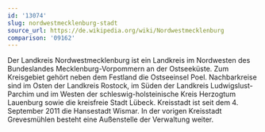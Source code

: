 ```yaml
---
id: '13074'
slug: nordwestmecklenburg-stadt
source_url: https://de.wikipedia.org/wiki/Nordwestmecklenburg
comparison: '09162'
---
```


Der Landkreis Nordwestmecklenburg ist ein Landkreis im Nordwesten des Bundeslandes Mecklenburg-Vorpommern an der Ostseeküste. Zum Kreisgebiet gehört neben dem Festland die Ostseeinsel Poel. Nachbarkreise sind im Osten der Landkreis Rostock, im Süden der Landkreis Ludwigslust-Parchim und im Westen der schleswig-holsteinische Kreis Herzogtum Lauenburg sowie die kreisfreie Stadt Lübeck. Kreisstadt ist seit dem 4. September 2011 die Hansestadt Wismar. In der vorigen Kreisstadt Grevesmühlen besteht eine Außenstelle der Verwaltung weiter.
